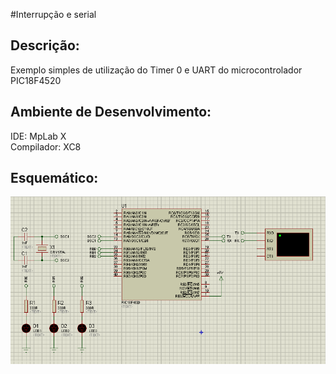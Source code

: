 #Interrupção e serial

## Descrição:
Exemplo simples de  utilização do Timer 0 e UART do microcontrolador PIC18F4520

## Ambiente de Desenvolvimento:
IDE: MpLab X <br>
Compilador: XC8

## Esquemático:

<p align="center">
  <img width="600" heigth="300" src="https://github.com/MarquesNatan/Timer0_Uart-PIC18F4520/blob/main/hardware.png">
</p>
